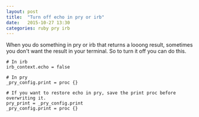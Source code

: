 ```yaml
---
layout: post
title:  "Turn off echo in pry or irb"
date:   2015-10-27 13:30
categories: ruby pry irb
---
```

When you do something in pry or irb that returns a looong result, sometimes
you don't want the result in your terminal. So to turn it off you can do this.

```
# In irb
irb_context.echo = false

# In pry
_pry_config.print = proc {}

# If you want to restore echo in pry, save the print proc before overwriting it.
pry_print = _pry_config.print
_pry_config.print = proc {}
```


